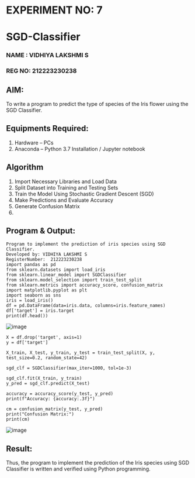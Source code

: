 # EXPERIMENT NO: 7
# SGD-Classifier
### NAME : VIDHIYA LAKSHMI S
### REG NO: 212223230238
## AIM:
To write a program to predict the type of species of the Iris flower using the SGD Classifier.
## Equipments Required:
1. Hardware – PCs
2. Anaconda – Python 3.7 Installation / Jupyter notebook
## Algorithm
1. Import Necessary Libraries and Load Data
2. Split Dataset into Training and Testing Sets
3. Train the Model Using Stochastic Gradient Descent (SGD)
4. Make Predictions and Evaluate Accuracy
5. Generate Confusion Matrix
6. 
## Program & Output:
```
Program to implement the prediction of iris species using SGD Classifier.
Developed by: VIDHIYA LAKSHMI S
RegisterNumber:  212223230238
import pandas as pd
from sklearn.datasets import load_iris
from sklearn.linear_model import SGDClassifier
from sklearn.model_selection import train_test_split
from sklearn.metrics import accuracy_score, confusion_matrix
import matplotlib.pyplot as plt
import seaborn as sns
iris = load_iris()
df = pd.DataFrame(data=iris.data, columns=iris.feature_names)
df['target'] = iris.target
print(df.head())
```
![image](https://github.com/user-attachments/assets/e67c9279-7fa9-412a-ad31-76ad207dfcdc)

```
X = df.drop('target', axis=1)
y = df['target']

X_train, X_test, y_train, y_test = train_test_split(X, y, test_size=0.2, random_state=42)

sgd_clf = SGDClassifier(max_iter=1000, tol=1e-3)

sgd_clf.fit(X_train, y_train)
y_pred = sgd_clf.predict(X_test)

accuracy = accuracy_score(y_test, y_pred)
print(f"Accuracy: {accuracy:.3f}")

cm = confusion_matrix(y_test, y_pred)
print("Confusion Matrix:")
print(cm)
```
![image](https://github.com/user-attachments/assets/45eddd4e-b547-4e35-b63f-1983c8248598)

## Result:
Thus, the program to implement the prediction of the Iris species using SGD Classifier is written and verified using Python programming.
